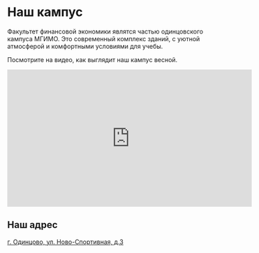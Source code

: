 # Наш кампус

Факультет финансовой экономики являтся частью одинцовского кампуса МГИМО.
Это современный комплекс зданий, с уютной атмосферой и комфортными условиями для учебы. 

<!--
Помимо оборудованных аудиторий в распоряжении студентов кафе и столовая, библиотека и спортивный комплекс. 

## Видео: начало лета 
-->

Посмотрите на видео, как выглядит наш кампус весной.

<iframe width="560" height="315" src="https://www.youtube.com/embed/twanN25NqR0" frameborder="0" allow="accelerometer; autoplay; encrypted-media; gyroscope; picture-in-picture" allowfullscreen></iframe>

## Наш адрес

[г. Одинцово, ул. Ново-Cпортивная, д.3](https://yandex.ru/maps/-/CCQdZMwaPA)

